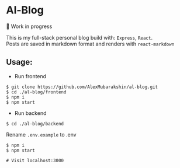 # Al-Blog
🚧 Work in progress  

This is my full-stack personal blog build with: `Express`, `React`.  
Posts are saved in markdown format and renders with `react-markdown`

## Usage:

- Run frontend
```
$ git clone https://github.com/AlexMubarakshin/al-blog.git
$ cd ./al-blog/frontend
$ npm i
$ npm start
```
- Run backend
```
$ cd ./al-blog/backend
```

Rename `.env.example` to .env

```
$ npm i
$ npm start

# Visit localhost:3000
```
